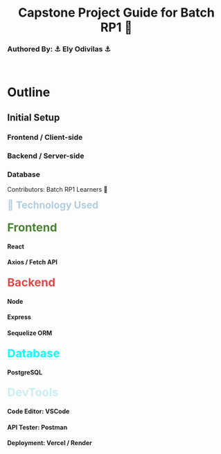 # <h1 align="center">Capstone Project Guide for Batch RP1 🚀</h1>

### Authored By: ⚓ Ely Odivilas ⚓

<br>

# Outline

## Initial Setup

### Frontend / Client-side

### Backend / Server-side

### Database

Contributors: Batch RP1 Learners 🌱

<span style="color:#b3cde0; font-weight:bold; font-size:1.6em;">🤖 Technology Used </span>

### <span style="color:#4b8333; font-weight:bold; font-size:1.6em;">Frontend</span>

#### React

#### Axios / Fetch API

### <span style="color:#db4c4c; font-weight:bold; font-size:1.6em;">Backend</span>

#### Node

#### Express

#### Sequelize ORM

### <span style="color:#00FFFF; font-weight:bold; font-size:1.6em;">Database</span>

#### PostgreSQL

### <span style="color:#cbefef; font-weight:bold; font-size:1.6em;">DevTools</span>

#### Code Editor: VSCode

#### API Tester: Postman

#### Deployment: Vercel / Render
